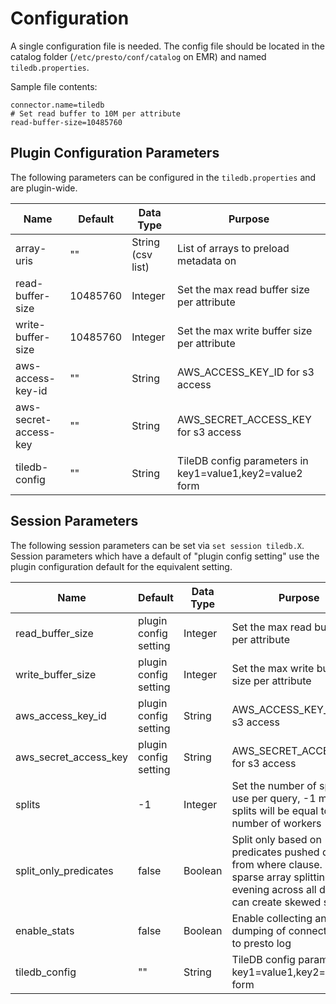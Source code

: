 # Configuration

A single configuration file is needed. The config file should be located in
the catalog folder (`/etc/presto/conf/catalog` on EMR) and named `tiledb.properties`.

Sample file contents:
```
connector.name=tiledb
# Set read buffer to 10M per attribute
read-buffer-size=10485760
```

## Plugin Configuration Parameters

The following parameters can be configured in the `tiledb.properties` and are
plugin-wide.

| Name | Default | Data Type | Purpose |
| ---- | ------- | --------- | ------- |
| array-uris | "" | String (csv list) | List of arrays to preload metadata on |
| read-buffer-size | 10485760 | Integer | Set the max read buffer size per attribute |
| write-buffer-size | 10485760 | Integer | Set the max write buffer size per attribute |
| aws-access-key-id | "" | String | AWS_ACCESS_KEY_ID for s3 access |
| aws-secret-access-key | "" | String | AWS_SECRET_ACCESS_KEY for s3 access |
| tiledb-config | "" | String | TileDB config parameters in key1=value1,key2=value2 form |


## Session Parameters

The following session parameters can be set via `set session tiledb.X`.
Session parameters which have a default of "plugin config setting" use
the plugin configuration default for the equivalent setting.

| Name | Default | Data Type | Purpose |
| ---- | ------- | --------- | ------- |
| read_buffer_size | plugin config setting | Integer | Set the max read buffer size per attribute |
| write_buffer_size | plugin config setting  | Integer | Set the max write buffer size per attribute |
| aws_access_key_id | plugin config setting  | String | AWS_ACCESS_KEY_ID for s3 access |
| aws_secret_access_key | plugin config setting  | String | AWS_SECRET_ACCESS_KEY for s3 access |
| splits | -1 | Integer | Set the number of splits to use per query, -1 means splits will be equal to number of workers |
| split_only_predicates | false | Boolean | Split only based on predicates pushed down from where clause. For sparse array splitting evening across all domains can create skewed splits |
| enable_stats | false | Boolean | Enable collecting and dumping of connector stats to presto log |
| tiledb_config | "" | String | TileDB config parameters in key1=value1,key2=value2 form |
